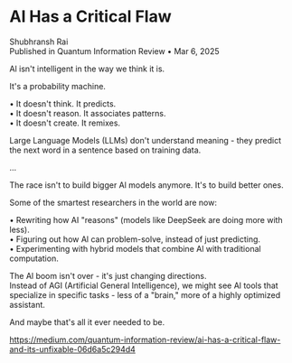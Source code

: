 # Al Has a Critical Flaw

Shubhransh Rai  
Published in Quantum Information Review • Mar 6, 2025

Al isn't intelligent in the way we think it is.

It's a probability machine.  

• It doesn't think. It predicts.  
• It doesn't reason. It associates patterns.  
• It doesn't create. It remixes.  

Large Language Models (LLMs) don't understand meaning - they predict the next word in a sentence based on training data.

...

The race isn't to build bigger Al models anymore.
It's to build better ones.

Some of the smartest researchers in the world are now:

• Rewriting how AI "reasons" (models like DeepSeek are doing more with less).  
• Figuring out how Al can problem-solve, instead of just predicting.  
• Experimenting with hybrid models that combine Al with traditional computation.  

The Al boom isn't over - it's just changing directions.  
Instead of AGI (Artificial General Intelligence), we might see Al tools that specialize in specific tasks - less of a "brain," more of a highly optimized assistant.  

And maybe that's all it ever needed to be.

https://medium.com/quantum-information-review/ai-has-a-critical-flaw-and-its-unfixable-06d6a5c294d4  